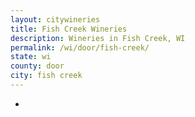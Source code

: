 ```yaml
---
layout: citywineries
title: Fish Creek Wineries
description: Wineries in Fish Creek, WI
permalink: /wi/door/fish-creek/
state: wi
county: door
city: fish creek
---
```

-
